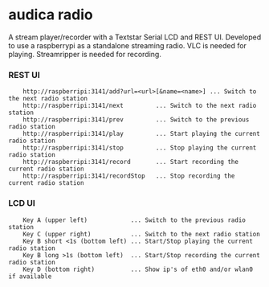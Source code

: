 audica radio
============

A stream player/recorder with a Textstar Serial LCD and REST UI. Developed to use a raspberrypi as a standalone streaming radio.
VLC is needed for playing. Streamripper is needed for recording.

### REST UI

        http://raspberripi:3141/add?url=<url>[&name=<name>] ... Switch to the next radio station
        http://raspberripi:3141/next         ... Switch to the next radio station
        http://raspberripi:3141/prev         ... Switch to the previous radio station
        http://raspberripi:3141/play         ... Start playing the current radio station
        http://raspberripi:3141/stop         ... Stop playing the current radio station
        http://raspberripi:3141/record       ... Start recording the current radio station
        http://raspberripi:3141/recordStop   ... Stop recording the current radio station

### LCD UI

        Key A (upper left)            ... Switch to the previous radio station
        Key C (upper right)           ... Switch to the next radio station
        Key B short <1s (bottom left) ... Start/Stop playing the current radio station
        Key B long >1s (bottom left)  ... Start/Stop recording the current radio station
        Key D (bottom right)          ... Show ip's of eth0 and/or wlan0 if available
